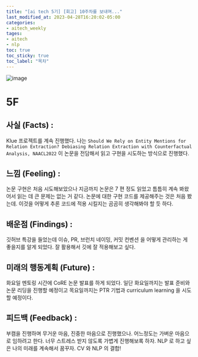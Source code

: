 ```yaml
---
title: "[ai tech 5기] [회고] 10주차를 보내며..."
last_modified_at: 2023-04-28T16:20:02-05:00
categories:
- aitech_weekly
tages:
- aitech
- nlp
toc: true
toc_sticky: true
toc_label: "목차"
---
```





![image](../../../image/aitech.png)

# 5F
## 사실 (Facts) :
Klue 프로젝트를 계속 진행했다. 나는 `Should We Rely on Entity Mentions for Relation Extraction? Debiasing Relation Extraction with Counterfactual Analysis, NAACL2022` 이 논문을 전담해서 읽고 구현을 시도하는 방식으로 진행했다.

## 느낌 (Feeling) :
논문 구현은 처음 시도해보았으나 지금까지 논문은 7 편 정도 읽었고 틈틈히 계속 봐왔어서 읽는 데 큰 문제는 없는 거 같다. 논문에 대한 구현 코드를 제공해주는 것은 처음 봤는데. 이것을 어떻게 추론 코드에 적용 시킬지는 곰곰히 생각해봐야 할 듯 하다.

## 배운점 (Findings) :
깃허브 특강을 들었는데 이슈, PR, 브런치 네이밍, 커밋 컨벤션 을 어떻게 관리하는 게 좋을지를 알게 되었다. 잘 활용해서 깃에 잘 적용해보고 싶다.

## 미래의 행동계획 (Future) :
화요일 멘토링 시간에 CoRE 논문 발표를 하게 되었다. 일단 화요일까지는 발표 준비와 논문 리딩을 진행할 예정이고 목요일까지는 PTR 기법과 curriculum learning 을 시도 할 예정이다. 

## 피드백 (Feedback) :
부캠을 진행하며 무거운 마음, 진중한 마음으로 진행했으나. 어느정도는 가벼운 마음으로 임하려고 한다. 너무 스트레스 받지 않도록 가볍게 진행해보록 하자. NLP 로 하고 싶은 나의 미래를 계속해서 꿈꾸자. CV 와 NLP 의 결합!